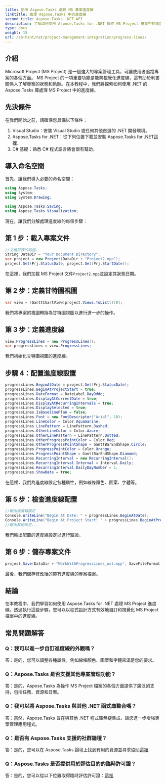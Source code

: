 ```yaml
---
title: 使用 Aspose.Tasks 處理 MS 專案進度線
linktitle: 處理 Aspose.Tasks 中的進度線
second_title: Aspose.Tasks .NET API
description: 了解如何使用 Aspose.Tasks for .NET 操作 MS Project 檔案中的進度線，從而增強專案視覺化和管理。
type: docs
weight: 15
url: /zh-hant/net/project-management-integration/progress-lines/
---
```

## 介紹
Microsoft Project (MS Project) 是一個強大的專案管理工具，可讓使用者追蹤專案的各個方面。 MS Project 的一項重要功能是能夠視覺化進度線，這有助於利害關係人了解專案的狀態和軌跡。在本教程中，我們將探索如何使用 .NET 的 Aspose.Tasks 庫處理 MS Project 中的進度線。
## 先決條件
在我們開始之前，請確保您具備以下條件：
1. Visual Studio：安裝 Visual Studio 或任何其他首選的 .NET 開發環境。
2.  Aspose.Tasks for .NET：從下列位置下載並安裝 Aspose.Tasks for .NET[這裡](https://releases.aspose.com/tasks/net/).
3. C# 基礎：熟悉 C# 程式語言將會很有幫助。

## 導入命名空間
首先，讓我們導入必要的命名空間：
```csharp
using Aspose.Tasks;
using System;
using System.Drawing;

using Aspose.Tasks.Saving;
using Aspose.Tasks.Visualization;
```
現在，讓我們分解處理進度線的每個步驟：
## 第 1 步：載入專案文件
```csharp
//文檔目錄的路徑。
String DataDir = "Your Document Directory";
var project = new Project(DataDir + "Project2.mpp");
project.Set(Prj.StatusDate, project.Get(Prj.StartDate));
```
在這裡，我們加載 MS Project 文件`Project2.mpp`並設定其狀態日期。
## 第 2 步：定義甘特圖視圖
```csharp
var view = (GanttChartView)project.Views.ToList()[0];
```
我們將專案的視圖轉換為甘特圖視圖以進行進一步的操作。
## 第 3 步：定義進度線
```csharp
view.ProgressLines = new ProgressLines();
var progressLines = view.ProgressLines;
```
我們初始化甘特圖視圖的進度線。
## 步驟 4：配置進度線設置
```csharp
progressLines.BeginAtDate = project.Get(Prj.StatusDate);
progressLines.BeginAtProjectStart = true;
progressLines.DateFormat = DateLabel.DayDddd;
progressLines.DisplayAtCurrentDate = true;
progressLines.DisplayAtRecurringIntervals = true;
progressLines.DisplaySelected = true;
progressLines.IsBaselinePlan = false;
progressLines.Font = new FontDescriptor("Arial", 10);
progressLines.LineColor = Color.Aquamarine;
progressLines.LinePattern = LinePattern.Dashed;
progressLines.OtherLineColor = Color.Azure;
progressLines.OtherLinePattern = LinePattern.Dotted;
progressLines.OtherProgressPointColor = Color.Red;
progressLines.OtherProgressPointShape = GanttBarEndShape.Circle;
progressLines.ProgressPointColor = Color.Orange;
progressLines.ProgressPointShape = GanttBarEndShape.Diamond;
progressLines.RecurringInterval = new RecurringInterval();
progressLines.RecurringInterval.Interval = Interval.Daily;
progressLines.RecurringInterval.DailyDayNumber = 1;
progressLines.ShowDate = true;
```
在這裡，我們為進度線設定各種屬性，例如線條顏色、圖案、字體等。
## 第 5 步：檢查進度線配置
```csharp
//輸出進度線設定
Console.WriteLine("Begin At Date: " + progressLines.BeginAtDate);
Console.WriteLine("Begin At Project Start: " + progressLines.BeginAtProjectStart);
//輸出其他設定...
```
我們輸出配置的進度線設定以進行驗證。
## 第 6 步：儲存專案文件
```csharp
project.Save(DataDir + "WorkWithProgressLines_out.mpp", SaveFileFormat.Mpp);
```
最後，我們儲存修改後的帶有進度線的專案檔案。

## 結論
在本教程中，我們學習如何使用 Aspose.Tasks for .NET 處理 MS Project 進度線。透過執行這些步驟，您可以以程式設計方式有效地自訂和視覺化 MS Project 檔案中的進度線。
## 常見問題解答
### Q：我可以進一步自訂進度線的外觀嗎？
答：是的，您可以調整各種屬性，例如線條顏色、圖案和字體來滿足您的要求。
### Q：Aspose.Tasks 是否支援其他專案管理功能？
答：是的，Aspose.Tasks 為操作 MS Project 檔案的各個方面提供了廣泛的支持，包括任務、資源和日曆。
### Q：我可以將 Aspose.Tasks 與其他 .NET 函式庫整合嗎？
答：當然，Aspose.Tasks 旨在與其他 .NET 程式庫無縫集成，讓您進一步增強專案管理應用程式。
### Q：是否有 Aspose.Tasks 支援的社群論壇？
答：是的，您可以在 Aspose.Tasks 論壇上找到有用的資源並尋求協助[這裡](https://forum.aspose.com/c/tasks/15).
### Q：Aspose.Tasks 是否提供用於評估目的的臨時許可證？
答：是的，您可以從以下位置取得臨時評估許可證：[這裡](https://purchase.aspose.com/temporary-license/).